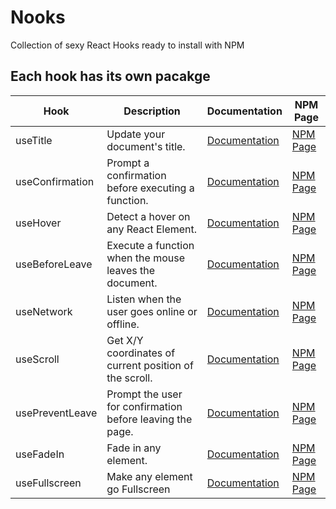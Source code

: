 # Nooks

Collection of sexy React Hooks ready to install with NPM

## Each hook has its own pacakge

| Hook            | Description                                               | Documentation                                                                     | NPM Page                                                           |
| --------------- | --------------------------------------------------------- | --------------------------------------------------------------------------------- | ------------------------------------------------------------------ |
| useTitle        | Update your document's title.                             | [Documentation](https://github.com/jimanjang/Real-life_React_Hooks/tree/master/useTitle)        | [NPM Page](https://www.npmjs.com/package/@nooks/use-title)         |
| useConfirmation | Prompt a confirmation before executing a function.        | [Documentation](https://github.com/jimanjang/Real-life_React_Hooks/tree/master/useConfirm)      | [NPM Page](https://www.npmjs.com/package/@nooks/use-confirm)       |
| useHover        | Detect a hover on any React Element.                      | [Documentation](https://github.com/jimanjang/Real-life_React_Hooks/tree/master/useHover)        | [NPM Page](https://www.npmjs.com/package/@nooks/use-hover)         |
| useBeforeLeave  | Execute a function when the mouse leaves the document.    | [Documentation](https://github.com/jimanjang/Real-life_React_Hooks/tree/master/useBeforeLeave)  | [NPM Page](https://www.npmjs.com/package/@nooks/use-before-leave)  |
| useNetwork      | Listen when the user goes online or offline.              | [Documentation](https://github.com/jimanjang/Real-life_React_Hooks/tree/master/useNetwork)      | [NPM Page](https://www.npmjs.com/package/@nooks/use-network)       |
| useScroll       | Get X/Y coordinates of current position of the scroll.    | [Documentation](https://github.com/jimanjang/Real-life_React_Hooks/tree/master/useScroll)       | [NPM Page](https://www.npmjs.com/package/@nooks/use-scroll)        |
| usePreventLeave | Prompt the user for confirmation before leaving the page. | [Documentation](https://github.com/jimanjang/Real-life_React_Hooks/tree/master/usePreventLeave) | [NPM Page](https://www.npmjs.com/package/@nooks/use-prevent-leave) |
| useFadeIn       | Fade in any element.                                      | [Documentation](https://github.com/jimanjang/Real-life_React_Hooks/tree/master/useFadeIn)       | [NPM Page](https://www.npmjs.com/package/@nooks/use-fade-in)       |
| useFullscreen   | Make any element go Fullscreen                            | [Documentation](https://github.com/jimanjang/Real-life_React_Hooks/tree/master/useFullScreen)   | [NPM Page](https://www.npmjs.com/package/@nooks/use-fullscreen)    |